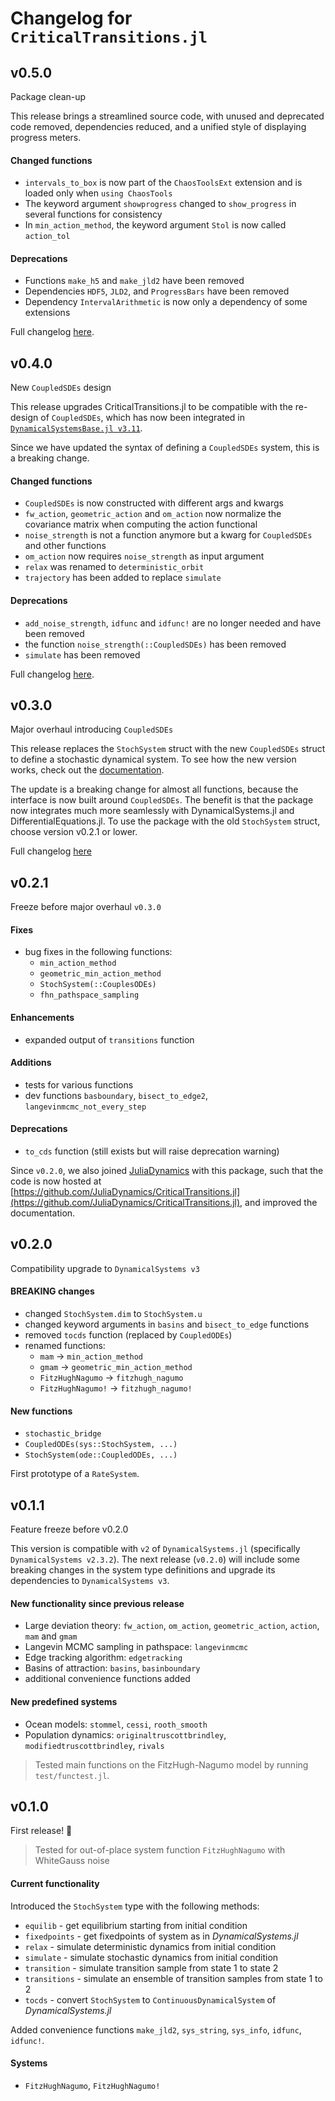 # Changelog for `CriticalTransitions.jl`

## v0.5.0
Package clean-up

This release brings a streamlined source code, with unused and deprecated code removed, dependencies reduced, and a unified style of displaying progress meters.

#### Changed functions
- `intervals_to_box` is now part of the `ChaosToolsExt` extension and is loaded only when `using ChaosTools`
- The keyword argument `showprogress` changed to `show_progress` in several functions for consistency
- In `min_action_method`, the keyword argument `Stol` is now called `action_tol`

#### Deprecations
- Functions `make_h5` and `make_jld2` have been removed
- Dependencies `HDF5`, `JLD2`, and `ProgressBars` have been removed
- Dependency `IntervalArithmetic` is now only a dependency of some extensions

Full changelog [here](https://github.com/JuliaDynamics/CriticalTransitions.jl/compare/v0.4.0...v0.5.0).

## v0.4.0
New `CoupledSDEs` design

This release upgrades CriticalTransitions.jl to be compatible with the re-design of `CoupledSDEs`, which has now been integrated in [`DynamicalSystemsBase.jl v3.11`](https://juliadynamics.github.io/DynamicalSystemsBase.jl/stable/CoupledSDEs/).

Since we have updated the syntax of defining a `CoupledSDEs` system, this is a breaking change.

#### Changed functions
- `CoupledSDEs` is now constructed with different args and kwargs
- `fw_action`, `geometric_action` and `om_action` now normalize the covariance matrix when computing the action functional
- `noise_strength` is not a function anymore but a kwarg for `CoupledSDEs` and other functions
- `om_action` now requires `noise_strength` as input argument
- `relax` was renamed to `deterministic_orbit`
- `trajectory` has been added to replace `simulate`

#### Deprecations
- `add_noise_strength`, `idfunc` and `idfunc!` are no longer needed and have been removed
- the function `noise_strength(::CoupledSDEs)` has been removed
- `simulate` has been removed

Full changelog [here](https://github.com/JuliaDynamics/CriticalTransitions.jl/compare/v0.3.0...v0.4.0).

## v0.3.0
Major overhaul introducing `CoupledSDEs`

This release replaces the `StochSystem` struct with the new `CoupledSDEs` struct to define a stochastic dynamical system. To see how the new version works, check out the [documentation](https://juliadynamics.github.io/CriticalTransitions.jl/dev/).

The update is a breaking change for almost all functions, because the interface is now built around `CoupledSDEs`. The benefit is that the package now integrates much more seamlessly with DynamicalSystems.jl and DifferentialEquations.jl. To use the package with the old `StochSystem` struct, choose version v0.2.1 or lower.

Full changelog [here](https://github.com/JuliaDynamics/CriticalTransitions.jl/compare/v0.2.1...v0.3.0)

## v0.2.1
Freeze before major overhaul `v0.3.0`

#### Fixes
* bug fixes in the following functions:
    * `min_action_method`
    * `geometric_min_action_method`
    * `StochSystem(::CouplesODEs)`
    * `fhn_pathspace_sampling`

#### Enhancements
* expanded output of `transitions` function

#### Additions
* tests for various functions
* dev functions `basboundary`, `bisect_to_edge2`, `langevinmcmc_not_every_step`

#### Deprecations
* `to_cds` function (still exists but will raise deprecation warning)

Since `v0.2.0`, we also joined
[JuliaDynamics](https://juliadynamics.github.io/JuliaDynamics/) with this package, such that
the code is now hosted at [https://github.com/JuliaDynamics/CriticalTransitions.jl](https://github.com/JuliaDynamics/CriticalTransitions.jl), and improved the documentation.

## v0.2.0
Compatibility upgrade to `DynamicalSystems v3`

#### BREAKING changes
* changed `StochSystem.dim` to `StochSystem.u`
* changed keyword arguments in `basins` and `bisect_to_edge` functions
* removed `tocds` function (replaced by `CoupledODEs`)
* renamed functions:
    * `mam` -> `min_action_method`
    * `gmam` -> `geometric_min_action_method`
    * `FitzHughNagumo` -> `fitzhugh_nagumo`
    * `FitzHughNagumo!` -> `fitzhugh_nagumo!`

#### New functions
* `stochastic_bridge`
* `CoupledODEs(sys::StochSystem, ...)`
* `StochSystem(ode::CoupledODEs, ...)`

First prototype of a `RateSystem`.

## v0.1.1
Feature freeze before v0.2.0

This version is compatible with `v2` of `DynamicalSystems.jl` (specifically `DynamicalSystems v2.3.2`). The next release (`v0.2.0`) will include some breaking changes in the system type definitions and upgrade its dependencies to `DynamicalSystems v3`.

#### New functionality since previous release
* Large deviation theory: `fw_action`, `om_action`, `geometric_action`, `action`, `mam` and `gmam`
* Langevin MCMC sampling in pathspace: `langevinmcmc`
* Edge tracking algorithm: `edgetracking`
* Basins of attraction: `basins`, `basinboundary`
* additional convenience functions added

#### New predefined systems
* Ocean models: `stommel`, `cessi`, `rooth_smooth`
* Population dynamics: `originaltruscottbrindley`, `modifiedtruscottbrindley`, `rivals`

> Tested main functions on the FitzHugh-Nagumo model by running `test/functest.jl`.

## v0.1.0
First release! 🎉
> Tested for out-of-place system function `FitzHughNagumo` with WhiteGauss noise

#### Current functionality
Introduced the `StochSystem` type with the following methods:

* `equilib` - get equilibrium starting from initial condition
* `fixedpoints` - get fixedpoints of system as in _DynamicalSystems.jl_
* `relax` - simulate deterministic dynamics from initial condition
* `simulate` - simulate stochastic dynamics from initial condition
* `transition` - simulate transition sample from state 1 to state 2
* `transitions` - simulate an ensemble of transition samples from state 1 to 2
* `tocds` - convert `StochSystem` to `ContinuousDynamicalSystem` of _DynamicalSystems.jl_

Added convenience functions `make_jld2`, `sys_string`, `sys_info`, `idfunc`, `idfunc!`.

#### Systems
* `FitzHughNagumo`, `FitzHughNagumo!`